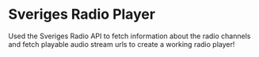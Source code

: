 # Sveriges Radio Player

Used the Sveriges Radio API to fetch information about the radio channels and fetch playable audio stream urls to create a working radio player!


